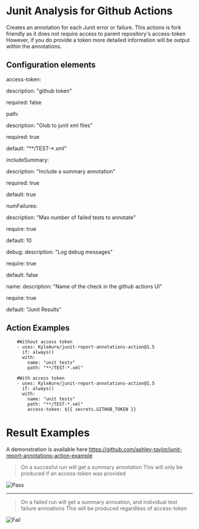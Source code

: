 # Junit Analysis for Github Actions
Creates an annotation for each Junit error or failure.
This actions is fork friendly as it does not require access to parent repository's access-token
However, if you do provide a token more detailed information will be output within the annotations.

## Configuration elements
access-token:

  description: "github token"
  
  required: false
  
path:

  description: "Glob to junit xml files"
 
  required: true
  
  default: "**/TEST-*.xml"
  
includeSummary:

  description: "Include a summary annotation"
  
  required: true
  
  default: true
  
numFailures:

  description: "Max number of failed tests to annotate"
  
  require: true
  
  default: 10
  
debug:
  description: "Log debug messages"
  
  require: true
  
  default: false
  
name:
  description: "Name of the check in the github actions UI"
  
  require: true
  
  default: "Junit Results"
  
## Action Examples
```
    #Without access token
    - uses: KyleAure/junit-report-annotations-action@1.5
      if: always()
      with:
        name: "unit tests"
        path: "**/TEST-*.xml"

    #With access token
    - uses: KyleAure/junit-report-annotations-action@1.5
      if: always()
      with:
        name: "unit tests"
        path: "**/TEST-*.xml"
        access-token: ${{ secrets.GITHUB_TOKEN }}
``` 

# Result Examples

A demonstration is available here
https://github.com/ashley-taylor/junit-report-annotations-action-example

> On a succesful run will get a summary annotation
> This will only be produced if an access-token was provided

![Pass](/../images/pass.png?raw=true "Pass")

--- 

> On a failed run will get a summary annoation, and individual test failure annoations
> This will be produced regardless of access-token

![Fail](/../images/fail.png?raw=true "Fail")
